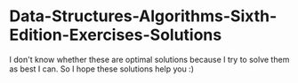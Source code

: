 # Data-Structures-Algorithms-Sixth-Edition-Exercises-Solutions
I don't know whether these are optimal solutions because I try to solve them as best I can.
So I hope these solutions help you :)

